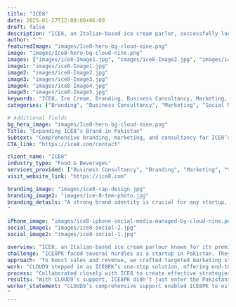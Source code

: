 ```yaml
---
title: "ICE8"
date: 2025-01-27T12:00:00+06:00
draft: false
description: "ICE8, an Italian-based ice cream parlor, successfully launched in Pakistan with expert branding, consultancy, marketing, and event management support."
author: " "
featuredImage: "images/Ice8-hero-bg-cloud-nine.png"
image: "images/Ice8-hero-bg-cloud-nine.png"
images: ["images/ice8-Image1.jpg", "images/ice8-Image2.jpg", "images/ice8-Image3.jpg", "images/ice8-Image4.jpg"]
image1: "images/ice8-Image1.jpg"
image2: "images/ice8-Image2.jpg"
image3: "images/ice8-Image3.jpg"
image4: "images/ice8-Image4.jpg"
image5: "images/ice8-Image5.jpg"
keywords: "ICE8, Ice Cream, Branding, Business Consultancy, Marketing, Social Media Management, Event Management"
categories: ["Branding", "Business Consultancy", "Marketing", "Social Media Management", "Event Management"]

# Additional fields
bg_hero_image: "images/Ice8-hero-bg-cloud-nine.png"
Title: "Expanding ICE8's Brand in Pakistan"
Subtext: "Comprehensive branding, marketing, and consultancy for ICE8’s successful launch and growth."
CTA_link: "https://ice8.com/contact"

client_name: "ICE8"
industry_type: "Food & Beverages"
services_provided: ["Business Consultancy", "Branding", "Marketing", "Social Media Management", "Event Management"]
visit_website_link: "https://ice8.com"

branding_image: "images/ice8-cap-design.jpg"
branding_image2: "images/ice-8-tem-photo.jpg"
branding_details: "A strong brand identity is crucial for any startup, and we made sure ICE8PK stood out. Our team designed their visiting cards and panaflex banners, creating a visual identity that was both professional and memorable. We also developed customised branding materials, including uniforms, caps, and aprons, to ensure consistency across all touchpoints. This not only enhanced their brand visibility but also created a cohesive experience for customers.
"

iPhone_image: "images/ice8-iphone-social-media-managed-by-cloud-nine.png"
social_image1: "images/ice8-social-2.jpg"
social_image2: "images/ice8-social-1.jpg"

overview: "ICE8, an Italian-based ice cream parlour known for its premium desserts, set its sights on Pakistan with plans to open two branches and expand further. But entering a new market comes with its own set of challenges. From finding the right locations to building a brand that resonates with local customers, ICE8 needed a partner who could handle it all. That’s when they turned to CLOUD9."
challenge: "ICE8PK faced several hurdles as a startup in Pakistan. They needed to select prime locations that would attract their target audience, create a strong and consistent brand identity, and ensure smooth operations across all departments. On top of that, they wanted to make a memorable entrance into the market with high-profile launch events that would generate buzz and draw in customers."
approach: "To boost sales and revenue, we crafted targeted marketing strategies tailored to ICE8PK’s needs and market demands. We designed their menu, decided on pricing strategies, and created impactful signboards that left a lasting impression on customers. These signboards played a key role in increasing brand discovery and drawing people into their parlours."
work: "CLOUD9 stepped in as ICE8PK’s one-stop solution, offering end-to-end support across consultancy, branding, marketing, and event management. Our team became their trusted partner, ensuring every detail was handled with precision and creativity."
process: "Collaborated closely with ICE8 to create effective strategies for location selection, branding, pricing, and marketing while streamlining their operations in sales, IT, finance, and more."
results: "With CLOUD9’s support, ICE8PK didn’t just enter the Pakistani market—they made a statement. Three successful launches, each attracting over 400 attendees, created significant buzz and brand awareness. Customised branding materials and impactful signboards strengthened their presence, while tailored social media content and ad campaigns boosted online engagement. Streamlined operations across all departments set the foundation for future growth, positioning ICE8PK as a rising star in Pakistan’s food and beverage industry."
worker_statement: "CLOUD9’s comprehensive support enabled ICE8PK to establish a strong foothold in Pakistan. From branding and marketing to event management and social media, we became their trusted partner in growth. With three successful launches and a solid operational framework, ICE8PK is now poised for further expansion.
"
---
```

